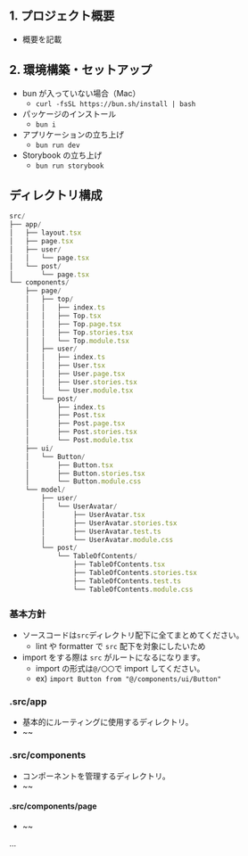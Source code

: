 ## 1. プロジェクト概要

- 概要を記載

## 2. 環境構築・セットアップ

- bun が入っていない場合（Mac）
  - `curl -fsSL https://bun.sh/install | bash`
- パッケージのインストール
  - `bun i`
- アプリケーションの立ち上げ
  - `bun run dev`
- Storybook の立ち上げ
  - `bun run storybook`

## ディレクトリ構成

```ts
src/
├── app/
│   ├── layout.tsx
│   ├── page.tsx
│   ├── user/
│   │   └── page.tsx
│   └── post/
│       └── page.tsx
└── components/
    ├── page/
    │   ├── top/
    │   │   ├── index.ts
    │   │   ├── Top.tsx
    │   │   ├── Top.page.tsx
    │   │   ├── Top.stories.tsx
    │   │   └── Top.module.tsx
    │   ├── user/
    │   │   ├── index.ts
    │   │   ├── User.tsx
    │   │   ├── User.page.tsx
    │   │   ├── User.stories.tsx
    │   │   └── User.module.tsx
    │   └── post/
    │       ├── index.ts
    │       ├── Post.tsx
    │       ├── Post.page.tsx
    │       ├── Post.stories.tsx
    │       └── Post.module.tsx
    ├── ui/
    │   └── Button/
    │       ├── Button.tsx
    │       ├── Button.stories.tsx
    │       └── Button.module.css
    └── model/
        ├── user/
        │   └── UserAvatar/
        │       ├── UserAvatar.tsx
        │       ├── UserAvatar.stories.tsx
        │       ├── UserAvatar.test.ts
        │       └── UserAvatar.module.css
        └── post/
            └── TableOfContents/
                ├── TableOfContents.tsx
                ├── TableOfContents.stories.tsx
                ├── TableOfContents.test.ts
                └── TableOfContents.module.css
```

### 基本方針

- ソースコードは`src`ディレクトリ配下に全てまとめてください。
  - lint や formatter で `src` 配下を対象にしたいため
- import をする際は `src` がルートになるになります。
  - import の形式は`@/〇〇`で import してください。
  - ex) `import Button from "@/components/ui/Button"`

### .src/app

- 基本的にルーティングに使用するディレクトリ。
- ~~

### .src/components

- コンポーネントを管理するディレクトリ。
- ~~

#### .src/components/page

- ~~

...
